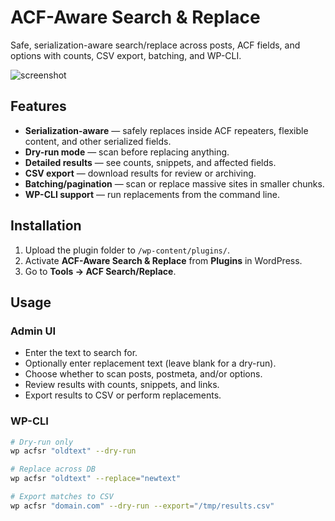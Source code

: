# ACF-Aware Search & Replace

Safe, serialization-aware search/replace across posts, ACF fields, and options with counts, CSV export, batching, and WP-CLI.

![screenshot](assets/screenshot-1.png)

## Features

- **Serialization-aware** — safely replaces inside ACF repeaters, flexible content, and other serialized fields.
- **Dry-run mode** — scan before replacing anything.
- **Detailed results** — see counts, snippets, and affected fields.
- **CSV export** — download results for review or archiving.
- **Batching/pagination** — scan or replace massive sites in smaller chunks.
- **WP-CLI support** — run replacements from the command line.

## Installation

1. Upload the plugin folder to `/wp-content/plugins/`.
2. Activate **ACF-Aware Search & Replace** from **Plugins** in WordPress.
3. Go to **Tools → ACF Search/Replace**.

## Usage

### Admin UI

- Enter the text to search for.
- Optionally enter replacement text (leave blank for a dry-run).
- Choose whether to scan posts, postmeta, and/or options.
- Review results with counts, snippets, and links.
- Export results to CSV or perform replacements.

### WP-CLI

```bash
# Dry-run only
wp acfsr "oldtext" --dry-run

# Replace across DB
wp acfsr "oldtext" --replace="newtext"

# Export matches to CSV
wp acfsr "domain.com" --dry-run --export="/tmp/results.csv"
```
